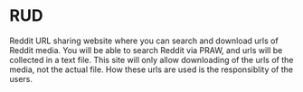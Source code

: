 # RUD
Reddit URL sharing website where you can search and download urls of Reddit media.
You will be able to search Reddit via PRAW, and urls will be collected in a text file.
This site will only allow downloading of the urls of the media, not the actual file.
How these urls are used is the responsiblity of the users. 
